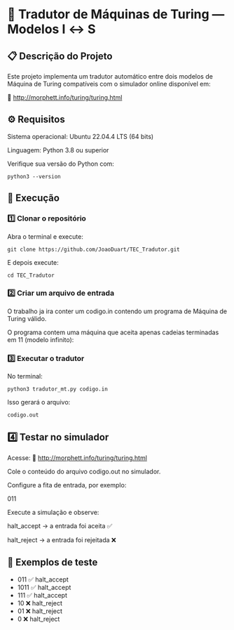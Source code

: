 # 🧠 Tradutor de Máquinas de Turing — Modelos I ↔ S
## 📋 Descrição do Projeto

Este projeto implementa um tradutor automático entre dois modelos de Máquina de Turing compatíveis com o simulador online disponível em:

🔗 http://morphett.info/turing/turing.html

## ⚙️ Requisitos

Sistema operacional: Ubuntu 22.04.4 LTS (64 bits)

Linguagem: Python 3.8 ou superior

Verifique sua versão do Python com:
```
python3 --version
```
## 🚀 Execução
### 1️⃣ Clonar o repositório

Abra o terminal e execute:
```
git clone https://github.com/JoaoDuart/TEC_Tradutor.git
```
E depois execute:
```
cd TEC_Tradutor
```

### 2️⃣ Criar um arquivo de entrada

O trabalho ja ira conter um codigo.in contendo um programa de Máquina de Turing válido.

O programa contem uma máquina que aceita apenas cadeias terminadas em 11 (modelo infinito):


### 3️⃣ Executar o tradutor

No terminal:
```
python3 tradutor_mt.py codigo.in
```

Isso gerará o arquivo:
```
codigo.out
```
## 4️⃣ Testar no simulador

Acesse:
🔗 http://morphett.info/turing/turing.html

Cole o conteúdo do arquivo codigo.out no simulador.

Configure a fita de entrada, por exemplo:

011

Execute a simulação e observe:

halt_accept → a entrada foi aceita ✅

halt_reject → a entrada foi rejeitada ❌

## 🧪 Exemplos de teste

- 011	✅ halt_accept
- 1011	✅ halt_accept
- 111	✅ halt_accept
- 10	❌ halt_reject
- 01	❌ halt_reject
- 0	❌ halt_reject
